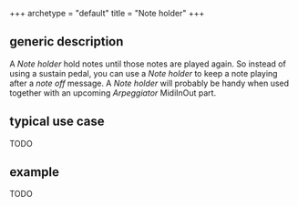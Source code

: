 +++
archetype = "default"
title = "Note holder"
+++

## generic description
A *Note holder* hold notes until those notes are played again. So instead of using a sustain pedal,
you can use a *Note holder* to keep a note playing after a *note off* message.
A *Note holder* will probably be handy when used together with an upcoming *Arpeggiator* MidiInOut
part.

## typical use case
TODO

## example
TODO

